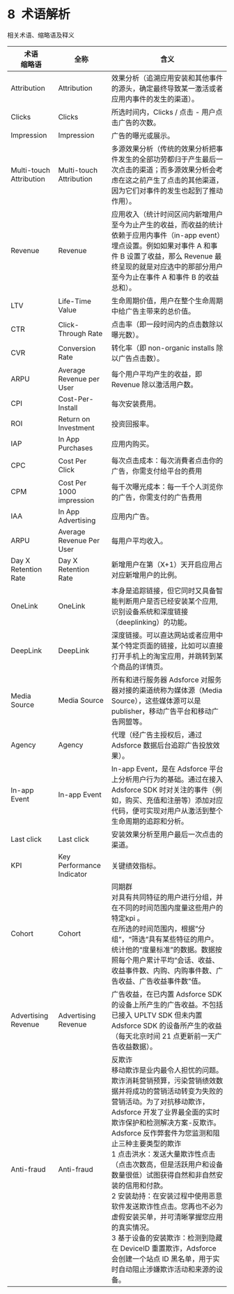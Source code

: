 # 8&ensp;术语解析

相关术语、缩略语及释义

| 术语<br/>缩略语         | 全称                      | 含义                                                         |
| ----------------------- | ------------------------- | ------------------------------------------------------------ |
| Attribution             | Attribution               | 效果分析（追溯应用安装和其他事件的源头，确定最终导致某一激活或者应用内事件的发生的渠道）。 |
| Clicks                  | Clicks                    | 所选时间内，Clicks / 点击 - 用户点击广告的次数。             |
| Impression              | Impression                | 广告的曝光或展示。                                           |
| Multi-touch Attribution | Multi-touch Attribution   | 多源效果分析（传统的效果分析把事件发生的全部功劳都归于产生最后一次点击的渠道；而多源效果分析会考虑在这之前产生了点击的其他渠道，因为它们对事件的发生也起到了推动作用）。 |
| Revenue                 | Revenue                   | 应用收入（统计时间区间内新增用户至今为止产生的收益，而收益的统计依赖于应用内事件（in-app event）埋点设置。例如如果对事件 A 和事件 B 设置了收益，那么 Revenue 最终呈现的就是对应选中的那部分用户至今为止在事件 A 和事件 B 的收益总和）。 |
| LTV                     | Life-Time Value           | 生命周期价值，用户在整个生命周期中给广告主带来的总价值。     |
| CTR                     | Click-Through Rate        | 点击率（即一段时间内的点击数除以曝光数）。                   |
| CVR                     | Conversion Rate           | 转化率（即 non-organic installs 除以广告点击数）。           |
| ARPU                    | Average Revenue per User  | 每个用户平均产生的收益，即 Revenue 除以激活用户数。          |
| CPI                     | Cost-Per-Install          | 每次安装费用。                                               |
| ROI                     | Return on Investment      | 投资回报率。                                                 |
| IAP                     | In App Purchases          | 应用内购买。                                                 |
| CPC                     | Cost Per Click            | 每次点击成本：每次消費者点击你的广告，你需支付给平台的费用   |
| CPM                     | Cost Per 1000 impression  | 每千次曝光成本：每一千个人浏览你的广告，你需支付的广告费用   |
| IAA                     | In App Advertising        | 应用内广告。                                                 |
| ARPU                    | Average Revenue Per User  | 每用户平均收入。                                             |
| Day X Retention Rate    | Day X Retention Rate      | 新增用户在第（X+1）天开启应用占对应新增用户的比例。          |
| OneLink                 | OneLink                   | 本身是追踪链接，但它同时又具备智能判断用户是否已经安装某个应用, 识别设备系统和深度链接（deeplinking）的功能。 |
| DeepLink                | DeepLink                  | 深度链接。可以直达网站或者应用中某个特定页面的链接，比如可以直接打开手机上的淘宝应用，并跳转到某个商品的详情页。 |
| Media Source            | Media Source              | 所有和进行服务器 Adsforce 对服务器对接的渠道统称为媒体源（Media Source），这些媒体源可以是publisher，移动广告平台和移动广告网盟等。 |
| Agency                  | Agency                    | 代理（经广告主授权后，通过 Adsforce 数据后台追踪广告投放效果）。 |
| In-app Event            | In-app Event              | In-app Event，是在 Adsforce 平台上分析用户行为的基础。通过在接入Adsforce SDK 时对关注的事件（例如，购买、充值和注册等）添加对应代码，便可实现对用户从激活到整个生命周期的追踪和分析。 |
| Last click              | Last click                | 安装效果分析至用户最后一次点击的渠道。                       |
| KPI                     | Key Performance Indicator | 关键绩效指标。                                               |
| Cohort                  | Cohort                    | 同期群<br/>对具有共同特征的用户进行分组，并在不同的时间范围内度量这些用户的特定kpi 。<br/>在所选的时间范围内，根据”分组“，“筛选“具有某些特征的用户。统计他的“度量标准”的数据。数据按照每个用户累计平均“会话、收益、收益事件数、内购、内购事件数、广告收益、广告收益事件数”值。 |
| Advertising Revenue     | Advertising Revenue       | 广告收益，在已内置 Adsforce SDK 的设备上所产生的广告收益。不包括已接入 UPLTV SDK 但未内置 Adsforce SDK 的设备所产生的收益（每天北京时间 21 点更新前一天广告收益数据）。 |
| Anti-fraud              | Anti-fraud               | 反欺诈<br>移动欺诈是业内最令人担忧的问题。欺诈消耗营销预算，污染营销绩效数据并将成功的营销活动转变为失败的营销活动。为了对抗移动欺诈，Adsforce 开发了业界最全面的实时欺诈保护和检测解决方案-反欺诈。<br>Adsforce 反作弊套件为您监测和阻止三种主要类型的欺诈<br>1 点击洪水：发送大量欺诈性点击（点击次数高，但是活跃用户和设备数量很低）试图获得自然和非自然安装的信用和付款。<br>2 安装劫持：在安装过程中使用恶意软件发送欺诈性点击。您再也不必为虚假安装买单，并可清晰掌握您应用的真实情况。<br>3 基于设备的安装欺诈：检测到隐藏在 DeviceID 重置欺诈，Adsforce 会创建一个站点 ID 黑名单，用于实时自动阻止涉嫌欺诈活动和来源的设备。